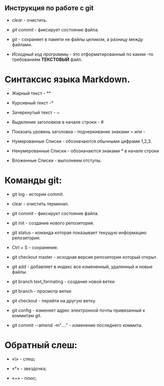 ## Инструкция по работе с git 

* *clear* - очистить.

* *git commit* - фиксирует состояние файла.

* *git* - сохраняет в памяти не файлы целиком, а разницу между файлами.
* *Исходный код программы* - это отформатированный по каким -то требованиям  **ТЕКСТОВЫЙ** файл.

# Синтаксис языка Markdown.

* Жирный текст - **

* Курсивный текст -*

* Зачеркнутый текст - ~

* Выделение заголовков в начале строки - #

* Показать уровень заголовка - подчеркивание знаками = или -

* Нумерованные Списки - обозначаются обычными цифрами 1,2,3.

* Ненумерованные Списки - обозначаются знаками * в начале строки

* Вложенные Списки - выполняем отступы.

# **Команды** **git**:

* git log - история commit.

* clear - очистить терминал.

* git commit - фиксирукт состояние файла.

* git init - создание нового репозитория.

* git status - команда которая показывает текущую информацию репозитория.

* Ctrl + S - сохранение.

* git checkout master - исходная версия репозитория который открыт.

* git add - добавляет в индекс все измененный, удаленный и новые файлы.

* git branch text_formating - создание новой ветки

* git branch - просмотр ветки

* git checkout - перейти на другую ветку.

* git config - изменяет адрес электронной почты привязанный к коммитам git.

* git commit --amend -m"...." - изменение последнего коммита.

# Обратный слеш:

* «\» - слеш;

* «*» - звездочка;

* «+» - плюс;